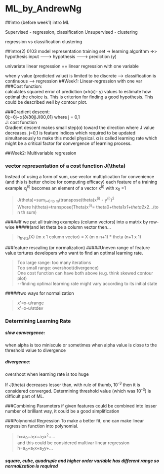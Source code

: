 # ML_by_AndrewNg

##intro (before week1)
intro ML

Supervised - regression, classification
Unsupervised - clustering 

regression vs classification
clustering 

##intro(2)
0103
model representation
training set -> learning algorithm =>> hypothesis
            input ---> hypothesis ---> prediction (y)

univariate linear regression == linear regression with one variable

when y value (predicted value) is limited to be discrete --> classification
							   is continuous --> regression
##Week1: Linear-regression with one var
###Cost function:   
calculates squared error of prediction (=h(x)- y) values to estimate how optimal the choice is. This is criterion for finding a good hypothesis. This could be described well by contour plot.

###Gradient descent:   
θj:=θj−α(∂/∂θj)J(θ0,θ1) where j = 0,1    
J: cost function  
Gradient descent makes small step(α) toward the direction where J value decreases. j=0,1 is feature indices which required to be updated simultaneously to make this model physical. α is called learning rate which might be a critical factor for convergence of learning process.

##Week2: Multivariable regression
### vector representation of a cost function J(\theta)
Instead of using a form of sum, use vector multiplication for convenience (and this is better choice for computing efficacy)
each feature of a training example x<sub>j</sub><sup>(i)</sup> becomes an element of a vector x<sup>(i)</sup> with x<sub>0</sub> =1

>J(theta)=sum<sub>i=0 to m</sub>(transpose(theta)x<sup>(i)</sup> - y<sup>(i)</sup>)<sup>2</sup>     
>Where h(theta)=transpose(Theta)x<sup>(i)</sup>= theta0+theta1*x1+theta2*x2...(to n th sum)   

#####If we put all training examples (column vectors) into a matrix by row-wise
#####(and let theta be a column vector then...
> h<sub>theta</sub>(X) (m x 1 column vector) = X (m x n+1) * theta (n+1 x 1)    
	   
	   
###feature rescaling (or normalization)
#####Uneven range of feature value tortures developers who want to find an optimal learning rate.  
>Too large range: too many iterations   
>Too small range: overshoot(divergence)   
>One cost function can have both above (e.g. think skewed contour plot)   
>	--finding optimal learning rate might vary according to its initial state

#####two ways for normalization
>x'=x-u/range  
>x'=x-u/stdev

### Determining Learning Rate
##### slow convergence: 
when alpha is too miniscule or sometimes when alpha value is close to the threshold value to divergence
##### divergence:
overshoot when learning rate is too huge

If J(theta) decreases lesser than, with rule of thumb, 10<sup>-3</sup> then it is considered converged.
Determining threshold value (which was 10<sup>-3</sup>) is difficult part of ML.

###Combining Parameters
if given features could be combined into lesser number of brilliant way, it could be a good simplification
  
  
###Polynomial Regression
To make a better fit, one can make linear regression function into polynomial.
>h=a<sub>0</sub>+a<sub>1</sub>x+a<sub>2</sub>x<sup>2</sup>+...  
and this could be considered multivar linear regression  
>h=a<sub>0</sub>+a<sub>1</sub>x+a<sub>2</sub>y+...

##### square, cube, quadruple and higher order variable has different range so normalization is required
